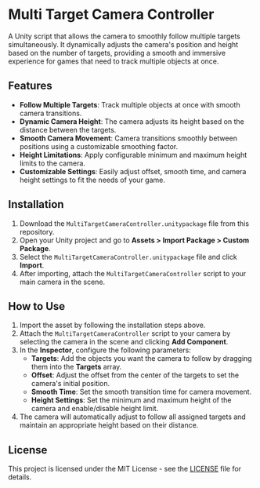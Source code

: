 # Multi Target Camera Controller  
A Unity script that allows the camera to smoothly follow multiple targets simultaneously. It dynamically adjusts the camera's position and height based on the number of targets, providing a smooth and immersive experience for games that need to track multiple objects at once.

## Features  
- **Follow Multiple Targets**: Track multiple objects at once with smooth camera transitions.  
- **Dynamic Camera Height**: The camera adjusts its height based on the distance between the targets.  
- **Smooth Camera Movement**: Camera transitions smoothly between positions using a customizable smoothing factor.  
- **Height Limitations**: Apply configurable minimum and maximum height limits to the camera.  
- **Customizable Settings**: Easily adjust offset, smooth time, and camera height settings to fit the needs of your game.

## Installation  
1. Download the `MultiTargetCameraController.unitypackage` file from this repository.  
2. Open your Unity project and go to **Assets > Import Package > Custom Package**.  
3. Select the `MultiTargetCameraController.unitypackage` file and click **Import**.  
4. After importing, attach the `MultiTargetCameraController` script to your main camera in the scene.

## How to Use  
1. Import the asset by following the installation steps above.  
2. Attach the `MultiTargetCameraController` script to your camera by selecting the camera in the scene and clicking **Add Component**.  
3. In the **Inspector**, configure the following parameters:
   - **Targets**: Add the objects you want the camera to follow by dragging them into the **Targets** array.
   - **Offset**: Adjust the offset from the center of the targets to set the camera's initial position.
   - **Smooth Time**: Set the smooth transition time for camera movement.
   - **Height Settings**: Set the minimum and maximum height of the camera and enable/disable height limit.
4. The camera will automatically adjust to follow all assigned targets and maintain an appropriate height based on their distance.

## License  
This project is licensed under the MIT License - see the [LICENSE](LICENSE) file for details.
